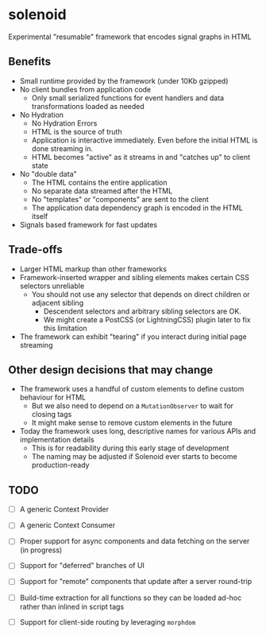 # solenoid

Experimental "resumable" framework that encodes signal graphs in HTML

## Benefits

- Small runtime provided by the framework (under 10Kb gzipped)
- No client bundles from application code
  - Only small serialized functions for event handlers and data transformations loaded as needed
- No Hydration
  - No Hydration Errors
  - HTML is the source of truth
  - Application is interactive immediately. Even before the initial HTML is done streaming in.
  - HTML becomes "active" as it streams in and "catches up" to client state
- No "double data"
  - The HTML contains the entire application
  - No separate data streamed after the HTML
  - No "templates" or "components" are sent to the client
  - The application data dependency graph is encoded in the HTML itself
- Signals based framework for fast updates

## Trade-offs

- Larger HTML markup than other frameworks
- Framework-inserted wrapper and sibling elements makes certain CSS selectors unreliable
  - You should not use any selector that depends on direct children or adjacent sibling
    - Descendent selectors and arbitrary sibling selectors are OK.
    - We might create a PostCSS (or LightningCSS) plugin later to fix this limitation
- The framework can exhibit "tearing" if you interact during initial page streaming

## Other design decisions that may change

- The framework uses a handful of custom elements to define custom behaviour for HTML
  - But we also need to depend on a `MutationObserver` to wait for closing tags
  - It might make sense to remove custom elements in the future
- Today the framework uses long, descriptive names for various APIs and implementation details
  - This is for readability during this early stage of development
  - The naming may be adjusted if Solenoid ever starts to become production-ready

## TODO

- [ ] A generic Context Provider
- [ ] A generic Context Consumer
- [ ] Proper support for async components and data fetching on the server (in progress)
- [ ] Support for "deferred" branches of UI
- [ ] Support for "remote" components that update after a server round-trip
- [ ] Build-time extraction for all functions so they can be loaded ad-hoc rather than inlined in script tags
- [ ] Support for client-side routing by leveraging `morphdom`

